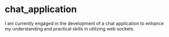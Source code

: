 # chat_application
I am currently engaged in the development of a chat application to enhance my understanding and practical skills in utilizing web sockets.
